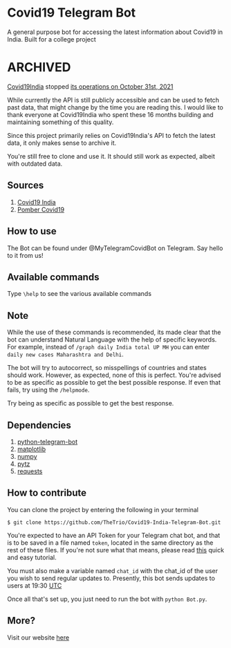 # Covid19 Telegram Bot
A general purpose bot for accessing the latest information about Covid19 in India. Built for a college project

# ARCHIVED

[Covid19India](https://github.com/covid19india) stopped [its operations on October 31st, 2021](https://blog.covid19india.org/2021/08/07/end/)

While currently the API is still publicly accessible and can be used to fetch past data, that might change by the time you are reading this. I would like to thank everyone at Covid19India who spent these 16 months building and maintaining something of this quality. 

Since this project primarily relies on Covid19India's API to fetch the latest data, it only makes sense to archive it. 

You're still free to clone and use it. It should still work as expected, albeit with outdated data.

## Sources
 
1. [Covid19 India](https://github.com/covid19india/api)
2. [Pomber Covid19](https://github.com/pomber/covid19)
 
## How to use
 
 The Bot can be found under @MyTelegramCovidBot on Telegram. Say hello to it from us!

## Available commands 

Type `\help` to see the various available commands

## Note

While the use of these commands is recommended, its made clear that the bot can understand Natural Language with the help of specific keywords. For example, instead of `/graph daily India total UP MH` you can enter `daily new cases Maharashtra and Delhi`. 

The bot will try to autocorrect, so misspellings of countries and states should work. However, as expected, none of this is perfect. You're advised to be as specific as possible to get the best possible response. If even that fails, try using the `/helpmode`.

Try being as specific as possible to get the best response.

## Dependencies

1. [python-telegram-bot](https://python-telegram-bot.org/)
2. [matplotlib](https://matplotlib.org/)
3. [numpy](https://numpy.org/)
4. [pytz](https://pypi.org/project/pytz/)
5. [requests](https://requests.readthedocs.io/en/master/)

 ## How to contribute
 
 You can clone the project by entering the following in your terminal
 
 ```
 $ git clone https://github.com/TheTrio/Covid19-India-Telegram-Bot.git
 ```

You're expected to have an API Token for your Telegram chat bot, and that is to be saved in a file named `token`, located in the same directory as the rest of these files. If you're not sure what that means, please read [this](https://www.siteguarding.com/en/how-to-get-telegram-bot-api-token) quick and easy tutorial.

You must also make a variable named `chat_id` with the chat_id of the user you wish to send regular updates to. Presently, this bot sends updates to users at 19:30 [UTC](time.is/utc)

Once all that's set up, you just need to run the bot with `python Bot.py`. 

## More?

Visit our website [here](https://thetrio.github.io/Covid19-India-Telegram-Bot/)

